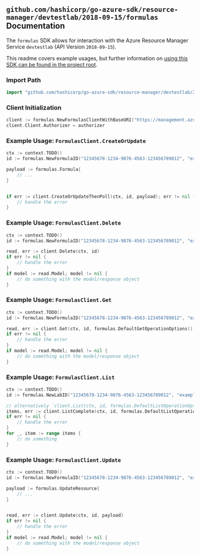 
## `github.com/hashicorp/go-azure-sdk/resource-manager/devtestlab/2018-09-15/formulas` Documentation

The `formulas` SDK allows for interaction with the Azure Resource Manager Service `devtestlab` (API Version `2018-09-15`).

This readme covers example usages, but further information on [using this SDK can be found in the project root](https://github.com/hashicorp/go-azure-sdk/tree/main/docs).

### Import Path

```go
import "github.com/hashicorp/go-azure-sdk/resource-manager/devtestlab/2018-09-15/formulas"
```


### Client Initialization

```go
client := formulas.NewFormulasClientWithBaseURI("https://management.azure.com")
client.Client.Authorizer = authorizer
```


### Example Usage: `FormulasClient.CreateOrUpdate`

```go
ctx := context.TODO()
id := formulas.NewFormulaID("12345678-1234-9876-4563-123456789012", "example-resource-group", "labValue", "nameValue")

payload := formulas.Formula{
	// ...
}


if err := client.CreateOrUpdateThenPoll(ctx, id, payload); err != nil {
	// handle the error
}
```


### Example Usage: `FormulasClient.Delete`

```go
ctx := context.TODO()
id := formulas.NewFormulaID("12345678-1234-9876-4563-123456789012", "example-resource-group", "labValue", "nameValue")

read, err := client.Delete(ctx, id)
if err != nil {
	// handle the error
}
if model := read.Model; model != nil {
	// do something with the model/response object
}
```


### Example Usage: `FormulasClient.Get`

```go
ctx := context.TODO()
id := formulas.NewFormulaID("12345678-1234-9876-4563-123456789012", "example-resource-group", "labValue", "nameValue")

read, err := client.Get(ctx, id, formulas.DefaultGetOperationOptions())
if err != nil {
	// handle the error
}
if model := read.Model; model != nil {
	// do something with the model/response object
}
```


### Example Usage: `FormulasClient.List`

```go
ctx := context.TODO()
id := formulas.NewLabID("12345678-1234-9876-4563-123456789012", "example-resource-group", "nameValue")

// alternatively `client.List(ctx, id, formulas.DefaultListOperationOptions())` can be used to do batched pagination
items, err := client.ListComplete(ctx, id, formulas.DefaultListOperationOptions())
if err != nil {
	// handle the error
}
for _, item := range items {
	// do something
}
```


### Example Usage: `FormulasClient.Update`

```go
ctx := context.TODO()
id := formulas.NewFormulaID("12345678-1234-9876-4563-123456789012", "example-resource-group", "labValue", "nameValue")

payload := formulas.UpdateResource{
	// ...
}


read, err := client.Update(ctx, id, payload)
if err != nil {
	// handle the error
}
if model := read.Model; model != nil {
	// do something with the model/response object
}
```
